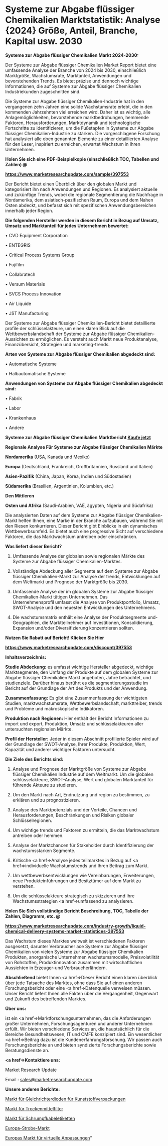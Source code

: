 # Systeme zur Abgabe flüssiger Chemikalien Marktstatistik: Analyse {2024} Größe, Anteil, Branche, Kapital usw. 2030

<strong>Systeme zur Abgabe flüssiger Chemikalien Markt 2024-2030:</strong>

Der Systeme zur Abgabe flüssiger Chemikalien Market Report bietet eine umfassende Analyse der Branche von 2024 bis 2030, einschließlich Marktgröße, Wachstumsrate, Marktanteil, Anwendungen und bevorstehenden Trends. Es bietet präzise und dennoch wichtige Informationen, die auf Systeme zur Abgabe flüssiger Chemikalien Industriekunden zugeschnitten sind.

Die Systeme zur Abgabe flüssiger Chemikalien-Industrie hat in den vergangenen zehn Jahren eine solide Wachstumsrate erlebt, die in den kommenden Jahrzehnten viel erreichen wird. Daher ist es wichtig, alle Anlagemöglichkeiten, bevorstehende marktbedrohungen, hemmende Faktoren, Herausforderungen, Marktdynamik und technologische Fortschritte zu identifizieren, um die Fußstapfen in Systeme zur Abgabe flüssiger Chemikalien-Industrie zu stärken. Die vorgeschlagene Forschung hat analysiert alle oben genannten Elemente zu einer detaillierten Analyse für den Leser, inspiriert zu erreichen, erwartet Wachstum in Ihren Unternehmen.



<strong>Holen Sie sich eine PDF-Beispielkopie (einschließlich TOC, Tabellen und Zahlen) @
</strong>

<strong><a href=https://www.marketresearchupdate.com/sample/397553>

<strong>https://www.marketresearchupdate.com/sample/397553</u></font></a></strong></strong>

Der Bericht bietet einen Überblick über den globalen Markt und kategorisiert ihn nach Anwendungen und Regionen. Es analysiert aktuelle und zukünftige Trends, wobei die regionale Segmentierung die Nachfrage in Nordamerika, dem asiatisch-pazifischen Raum, Europa und dem Nahen Osten abdeckt, und befasst sich mit spezifischen Anwendungsbereichen innerhalb jeder Region.



<strong>Die folgenden Hersteller werden in diesem Bericht in Bezug auf Umsatz, Umsatz und Marktanteil für jedes Unternehmen bewertet:</strong>

• CVD Equipment Corporation

• ENTEGRIS

• Critical Process Systems Group

• Fujifilm

• Collabratech

• Versum Materials

• SVCS Process Innovation

• Air Liquide

• JST Manufacturing

Der Systeme zur Abgabe flüssiger Chemikalien-Bericht bietet detaillierte profile der schlüsselakteure, um einen klaren Blick auf die Wettbewerbslandschaft der Systeme zur Abgabe flüssiger Chemikalien-Aussichten zu ermöglichen. Es versteht auch Markt neue Produktanalyse, Finanzübersicht, Strategien und marketing-trends.



<strong>Arten von Systeme zur Abgabe flüssiger Chemikalien abgedeckt sind:</strong>

• Automatische Systeme

• Halbautomatische Systeme



<strong>Anwendungen von Systeme zur Abgabe flüssiger Chemikalien abgedeckt sind:</strong>

• Fabrik

• Labor

• Krankenhaus

• Andere



<strong>Systeme zur Abgabe flüssiger Chemikalien Marktbericht <a href=https://www.marketresearchupdate.com/buynow/397553>Kaufe jetzt</a></strong>



<strong>Regionale Analyse Für Systeme zur Abgabe flüssiger Chemikalien Märkte</strong>



<strong>Nordamerika</strong> (USA, Kanada und Mexiko)



<strong>Europa</strong> (Deutschland, Frankreich, Großbritannien, Russland und Italien)



<strong>Asien-Pazifik</strong> (China, Japan, Korea, Indien und Südostasien)



<strong>Südamerika</strong> (Brasilien, Argentinien, Kolumbien, etc.)



<strong>Den Mittleren</strong> 

<strong>Osten und Afrika</strong> (Saudi-Arabien, VAE, ägypten, Nigeria und Südafrika)

Die analysierten Daten auf dem Systeme zur Abgabe flüssiger Chemikalien-Markt helfen Ihnen, eine Marke in der Branche aufzubauen, während Sie mit den Riesen konkurrieren. Dieser Bericht gibt Einblicke in ein dynamisches Wettbewerbsumfeld. Es bietet auch eine progressive Sicht auf verschiedene Faktoren, die das Marktwachstum antreiben oder einschränken.



<strong>Was liefert dieser Bericht?</strong>

1. Umfassende Analyse der globalen sowie regionalen Märkte des Systeme zur Abgabe flüssiger Chemikalien-Marktes.

2. Vollständige Abdeckung aller Segmente auf dem Systeme zur Abgabe flüssiger Chemikalien-Markt zur Analyse der trends, Entwicklungen auf dem Weltmarkt und Prognose der Marktgröße bis 2030.

3. Umfassende Analyse der im globalen Systeme zur Abgabe flüssiger Chemikalien-Markt tätigen Unternehmen. Das Unternehmensprofil umfasst die Analyse von Produktportfolio, Umsatz, SWOT-Analyse und den neuesten Entwicklungen des Unternehmens.

4. Die wachstumsmatrix enthält eine Analyse der Produktsegmente und-Geographien, die Marktteilnehmer auf Investitionen, Konsolidierung, Expansion und/oder Diversifizierung konzentrieren sollten.



<strong>Nutzen Sie Rabatt auf Bericht! Klicken Sie Hier
</strong>

<strong><a href=https://www.marketresearchupdate.com/discount/397553>https://www.marketresearchupdate.com/discount/397553</b></u></font></strong></a>



<strong>Inhaltsverzeichnis:</strong>



<strong>Studie Abdeckung:</strong> es umfasst wichtige Hersteller abgedeckt, wichtige Marktsegmente, den Umfang der Produkte auf dem globalen Systeme zur Abgabe flüssiger Chemikalien Markt angeboten, Jahre betrachtet, und studienziele. Darüber hinaus berührt es die segmentierungsstudie im Bericht auf der Grundlage der Art des Produkts und der Anwendung.



<strong>Zusammenfassung:</strong> Es gibt eine Zusammenfassung der wichtigsten Studien, marktwachstumsrate, Wettbewerbslandschaft, markttreiber, trends und Probleme und makroskopische Indikatoren.



<strong>Produktion nach Regionen:</strong> Hier enthält der Bericht Informationen zu import und export, Produktion, Umsatz und schlüsselakteuren aller untersuchten regionalen Märkte.



<strong>Profil der Hersteller:</strong> Jeder in diesem Abschnitt profilierte Spieler wird auf der Grundlage der SWOT-Analyse, Ihrer Produkte, Produktion, Wert, Kapazität und anderer wichtiger Faktoren untersucht.



<strong>Die Ziele des Berichts sind:</strong>

1) Analyse und Prognose der Marktgröße von Systeme zur Abgabe flüssiger Chemikalien Industrie auf dem Weltmarkt.
Um die globalen schlüsselakteure, SWOT-Analyse, Wert und globalen Marktanteil für führende Akteure zu studieren.

2) Um den Markt nach Art, Endnutzung und region zu bestimmen, zu erklären und zu prognostizieren.

3) Analyse des Marktpotenzials und der Vorteile, Chancen und Herausforderungen, Beschränkungen und Risiken globaler Schlüsselregionen.

4) Um wichtige trends und Faktoren zu ermitteln, die das Marktwachstum antreiben oder hemmen.

5) Analyse der Marktchancen für Stakeholder durch Identifizierung der wachstumsstarken Segmente.

6) Kritische <a href=>Analyse</a> jedes teilmarktes in Bezug auf <a href=>individuelle</a> Wachstumstrends und Ihren Beitrag zum Markt.

7) Um wettbewerbsentwicklungen wie Vereinbarungen, Erweiterungen, neue Produkteinführungen und Besitztümer auf dem Markt zu verstehen.

8) Um die schlüsselakteure strategisch zu skizzieren und Ihre Wachstumsstrategien <a href=>umfassend</a> zu analysieren.



<strong>Holen Sie Sich vollständige Bericht Beschreibung, TOC, Tabelle der Zahlen, Diagramm, etc. @ </strong>

<strong><a href=https://www.marketresearchupdate.com/industry-growth/liquid-chemical-delivery-systems-market-statistices-397553>https://www.marketresearchupdate.com/industry-growth/liquid-chemical-delivery-systems-market-statistices-397553</a></font></strong>

Das Wachstum dieses Marktes weltweit ist verschiedenen Faktoren ausgesetzt, darunter Verbraucher ace Systeme zur Abgabe flüssiger Chemikalien von vielen Systeme zur Abgabe flüssiger Chemikalien Produkten, anorganische Unternehmen wachstumsmodelle, Preisvolatilität von Rohstoffen, Produktinnovation zusammen mit wirtschaftlichen Aussichten in Erzeuger-und Verbraucherländern.



<strong>Abschließend</strong> bietet Ihnen <a href=>Dieser</a> Bericht einen klaren überblick über jede Tatsache des Marktes, ohne dass Sie auf einen anderen Forschungsbericht oder eine <a href=>Datenquelle</a> verweisen müssen. Unser Bericht liefert Ihnen alle Fakten über die Vergangenheit, Gegenwart und Zukunft des betreffenden Marktes.



<strong>Über uns:</strong>

 ist ein <a href=>Marktfors</a>chungsunternehmen, das die Anforderungen großer Unternehmen, Forschungsagenturen und anderer Unternehmen erfüllt. Wir bieten verschiedene Services an, die hauptsächlich für die Bereiche Gesundheitswesen, IT und CMFE konzipiert sind. Ein wesentlicher <a href=>Beitrag</a> dazu ist die Kundenerfahrungsforschung. Wir passen auch Forschungsberichte an und bieten syndizierte Forschungsberichte sowie Beratungsdienste an.



<strong><a href=>Kontaktiere uns:</a></strong>

Market Research Update

Email : sales@marketresearchupdate.com



<strong>Unsere anderen Berichte:</strong>

<a href=https://www.linkedin.com/pulse/plastic-packaging-rectifier-diode-market-insights>Markt für Gleichrichterdioden für Kunststoffverpackungen</a>

<a href=https://www.linkedin.com/pulse/desiccant-filter-market-2023-remarking-enormous>Markt für Trockenmittelfilter</a>

<a href=https://www.linkedin.com/pulse/heat-shrink-cable-labels-market-analysis-segment>Markt für Schrumpfkabeletiketten</a>

<a href=https://www.linkedin.com/pulse/europe-strobe-market-2023-new-study-report-2030-dorcy>Europa-Strobe-Markt</a>

<a href=https://www.linkedin.com/pulse/europe-virtual-fitting-market-2023-current-future-bw9ef/>Europas Markt für virtuelle Anpassungen</a>"
